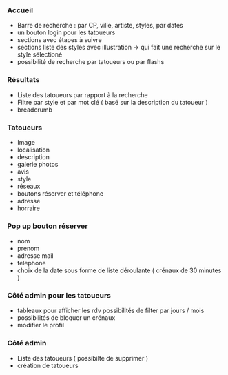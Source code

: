 ### Accueil

- Barre de recherche : par CP, ville, artiste, styles, par dates
- un bouton login pour les tatoueurs 
- sections avec étapes à suivre
- sections liste des styles avec illustration -> qui fait une recherche sur le style sélectioné 
- possibilité de recherche par tatoueurs ou par flashs

### Résultats 

- Liste des tatoueurs par rapport à la recherche
- Filtre par style et par mot clé ( basé sur la description du tatoueur )
- breadcrumb

### Tatoueurs

- Image
- localisation
- description
- galerie photos
- avis 
- style 
- réseaux
- boutons réserver et téléphone 
- adresse
- horraire

### Pop up bouton réserver

- nom
- prenom
- adresse mail
- telephone
- choix de la date sous forme de liste déroulante ( crénaux de 30 minutes )

### Côté admin pour les tatoueurs

- tableaux pour afficher les rdv possibilités de filter par jours / mois
- possibilités de bloquer un crénaux 
- modifier le profil 

### Côté admin

- Liste des tatoueurs ( possibilté de supprimer )
- création de tatoueurs 